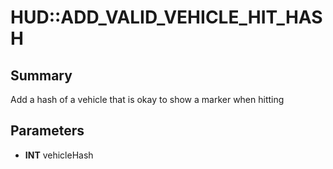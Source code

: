 # HUD::ADD_VALID_VEHICLE_HIT_HASH

## Summary
Add a hash of a vehicle that is okay to show a marker when hitting

## Parameters
* **INT** vehicleHash